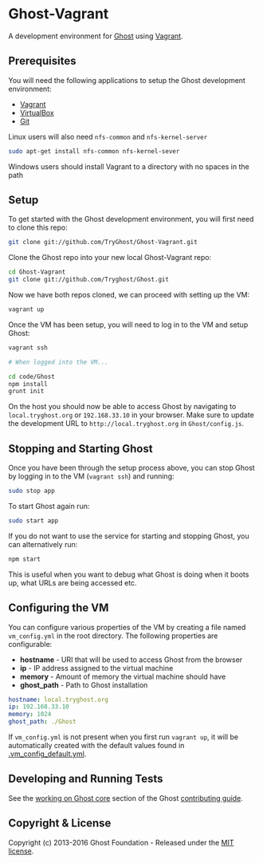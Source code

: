# Ghost-Vagrant

A development environment for [Ghost](https://ghost.org) using [Vagrant](http://www.vagrantup.com/downloads.html).

## Prerequisites

You will need the following applications to setup the Ghost development environment:

- [Vagrant](http://www.vagrantup.com/downloads.html)
- [VirtualBox](https://www.virtualbox.org/wiki/Downloads)
- [Git](https://git-scm.com/downloads)

Linux users will also need `nfs-common` and `nfs-kernel-server`

```bash
sudo apt-get install nfs-common nfs-kernel-sever
```

Windows users should install Vagrant to a directory with no spaces in the path

## Setup

To get started with the Ghost development environment, you will first need to clone this repo:

```bash
git clone git://github.com/TryGhost/Ghost-Vagrant.git
```

Clone the Ghost repo into your new local Ghost-Vagrant repo:

```bash
cd Ghost-Vagrant
git clone git://github.com/Tryghost/Ghost.git
```

Now we have both repos cloned, we can proceed with setting up the VM:

```bash
vagrant up
```

Once the VM has been setup, you will need to log in to the VM and setup Ghost:

```bash
vagrant ssh

# When logged into the VM...

cd code/Ghost
npm install
grunt init
```

On the host you should now be able to access Ghost by navigating to `local.tryghost.org` or `192.168.33.10` in your browser. Make sure to update the development URL to `http://local.tryghost.org` in `Ghost/config.js`.

## Stopping and Starting Ghost

Once you have been through the setup process above, you can stop Ghost by logging in to the VM (`vagrant ssh`) and running:

```bash
sudo stop app
```

To start Ghost again run:

```bash
sudo start app
```

If you do not want to use the service for starting and stopping Ghost, you can alternatively run:

```bash
npm start
```

This is useful when you want to debug what Ghost is doing when it boots up, what URLs are being accessed etc.

## Configuring the VM

You can configure various properties of the VM by creating a file named `vm_config.yml` in the root directory. The following properties are configurable:

- **hostname** - URI that will be used to access Ghost from the browser
- **ip** - IP address assigned to the virtual machine
- **memory** - Amount of memory the virtual machine should have
- **ghost_path** - Path to Ghost installation

```yml
hostname: local.tryghost.org
ip: 192.168.33.10
memory: 1024
ghost_path: ./Ghost
```

If `vm_config.yml` is not present when you first run `vagrant up`, it will be automatically created with the default values found in [.vm_config_default.yml](.vm_config_default.yml).

## Developing and Running Tests

See the [working on Ghost core](https://github.com/TryGhost/Ghost/blob/master/CONTRIBUTING.md#core) section of the Ghost [contributing guide](https://github.com/TryGhost/Ghost/blob/master/CONTRIBUTING.md).

## Copyright & License

Copyright (c) 2013-2016 Ghost Foundation - Released under the [MIT license](LICENSE).
